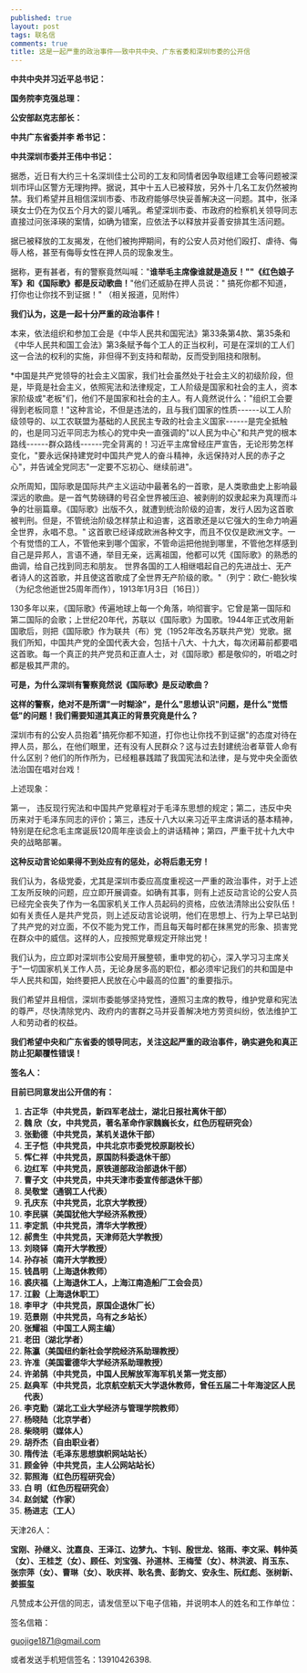 ```yaml
---
published: true
layout: post
tags: 联名信
comments: true
title: 这是一起严重的政治事件——致中共中央、广东省委和深圳市委的公开信
---
```


**中共中央并习近平总书记：**

**国务院李克强总理：**

**公安部赵克志部长：**

**中共广东省委并李 希书记：**

**中共深圳市委并王伟中书记：**
<br>

据悉，近日有大约三十名深圳佳士公司的工友和同情者因争取组建工会等问题被深圳市坪山区警方无理拘押。据说，其中十五人已被释放，另外十几名工友仍然被拘禁。我们希望并且相信深圳市委、市政府能够尽快妥善解决这一问题。其中，张泽瑛女士仍在为仅五个月大的婴儿哺乳。希望深圳市委、市政府的检察机关领导同志直接过问张泽瑛的案情，如确为错案，应依法予以释放并妥善安排其生活问题。

据已被释放的工友揭发，在他们被拘押期间，有的公安人员对他们殴打、虐待、侮辱人格，甚至有侮辱女性在押人员的现象发生。

据称，更有甚者，有的警察竟然叫喊："**谁举毛主席像谁就是造反！""《红色娘子军》和《国际歌》都是反动歌曲！**"他们还威胁在押人员说：" 搞死你都不知道，打你也让你找不到证据！" （相关报道，见附件）

**我们认为，这是一起十分严重的政治事件！**

本来，依法组织和参加工会是《中华人民共和国宪法》第33条第4款、第35条和《中华人民共和国工会法》第3条赋予每个工人的正当权利，可是在深圳的工人们这一合法的权利的实施，非但得不到支持和帮助，反而受到阻挠和限制。

*中国是共产党领导的社会主义国家，我们社会虽然处于社会主义的初级阶段，但是，毕竟是社会主义，依照宪法和法律规定，工人阶级是国家和社会的主人，资本家阶级或"老板"们，他们不是国家和社会的主人。有人竟然说什么："组织工会要得到老板同意！"这种言论，不但是违法的，且与我们国家的性质------以工人阶级领导的、以工农联盟为基础的人民民主专政的社会主义国家------是完全抵触的，也是同习近平同志为核心的党中央一直强调的"以人民为中心"和共产党的根本路线------群众路线------完全背离的！习近平主席曾经庄严宣告，无论形势怎样变化，"要永远保持建党时中国共产党人的奋斗精神，永远保持对人民的赤子之心"，并告诫全党同志"一定要不忘初心、继续前进"。

众所周知，国际歌是国际共产主义运动中最著名的一首歌，是人类歌曲史上影响最深远的歌曲。是一首气势磅礴的号召全世界被压迫、被剥削的奴隶起来为真理而斗争的壮丽篇章。《国际歌》出版不久，就遭到统治阶级的迫害，发行人因为这首歌被判刑。但是，不管统治阶级怎样禁止和迫害，这首歌还是以它强大的生命力响遍全世界，永唱不息。" 这首歌已经译成欧洲各种文字，而且不仅仅是欧洲文字。一个有觉悟的工人，不管他来到哪个国家，不管命运把他抛到哪里，不管他怎样感到自己是异邦人，言语不通，举目无亲，远离祖国，他都可以凭《国际歌》的熟悉的曲调，给自己找到同志和朋友。 世界各国的工人相继唱起自己的先进战士、无产者诗人的这首歌，并且使这首歌成了全世界无产阶级的歌。"（列宁：欧仁-鲍狄埃（为纪念他逝世25周年而作），1913年1月3日〔16日〕）

130多年以来，《国际歌》传遍地球上每一个角落，响彻寰宇。它曾是第一国际和第二国际的会歌；上世纪20年代，苏联以《国际歌》为国歌。1944年正式改用新国歌后，则把《国际歌》作为联共（布）党（1952年改名苏联共产党）党歌。据我们所知，中国共产党的全国代表大会，包括十八大、十九大，每次闭幕前都要唱这首歌。每一个真正的共产党员和正直人士，对《国际歌》都是敬仰的，听唱之时都是极其严肃的。

**可是，为什么深圳有警察竟然说《国际歌》是反动歌曲？**

**这样的警察，绝对不是所谓"一时糊涂"，是什么"思想认识"问题，是什么"觉悟低"的问题！我们需要知道其真正的背景究竟是什么？**

深圳市有的公安人员抱着"搞死你都不知道，打你也让你找不到证据"的态度对待在押人员，那么，在他们眼里，还有没有人民群众？这与过去封建统治者草菅人命有什么区别？他们的所作所为，已经粗暴践踏了我国宪法和法律，是与党中央全面依法治国在唱对台戏！

上述现象：

第一， 违反现行宪法和中国共产党章程对于毛泽东思想的规定；第二，违反中央历来对于毛泽东同志的评价；第三，违反十八大以来习近平主席讲话的基本精神，特别是在纪念毛主席诞辰120周年座谈会上的讲话精神；第四，严重干扰十九大中央的战略部署。

**这种反动言论如果得不到处应有的惩处，必将后患无穷！**

我们认为，各级党委，尤其是深圳市委应高度重视这一严重的政治事件，对于上述工友所反映的问题，应立即开展调查。如确有其事，则有上述反动言论的公安人员已经完全丧失了作为一名国家机关工作人员起码的资格，应依法清除出公安队伍！如有关责任人是共产党员，则上述反动言论说明，他们在思想上、行为上早已站到了共产党的对立面，不仅不能为党工作，而且每天每时都在抹黑党的形象、损害党在群众中的威信。这样的人，应按照党章规定开除出党！

我们认为，应立即对深圳市公安局开展整顿，重申党的初心，深入学习习主席关于"一切国家机关工作人员，无论身居多高的职位，都必须牢记我们的共和国是中华人民共和国，始终要把人民放在心中最高的位置"的重要指示。

我们希望并且相信，深圳市委能够坚持党性，遵照习主席的教导，维护党章和宪法的尊严，尽快清除党内、政府内的害群之马并妥善解决地方劳资纠纷，依法维护工人和劳动者的权益。

**我们希望中央和广东省委的领导同志，关注这起严重的政治事件，确实避免和真正防止犯颠覆性错误！**

**签名人：**

**目前已同意发出公开信的有：**

1.  **古正华（中共党员，新四军老战士，湖北日报社离休干部）**
2.  **魏 欣（女，中共党员，著名革命作家魏巍长女，红色历程研究会）**
3.  **张勤德（中共党员，某机关退休干部）**
4.  **王子恺（中共党员，中共北京市委党校原副校长）**
5.  **恽仁祥（中共党员，原国防科委退休干部）**
6.  **边红军（中共党员，原铁道部政治部退休干部）**
7.  **曹子文（中共党员，中共天津市委宣传部退休干部）**
8.  **吴敬堂（通钢工人代表）**
9.  **孔庆东（中共党员，北京大学教授）**
10. **李民骐（美国犹他大学经济系教授）**
11. **李定凯（中共党员，清华大学教授）**
12. **郝贵生（中共党员，天津师范大学教授）**
13. **刘晓铎（南开大学教授）**
14. **孙存祯（南开大学教授）**
15. **钱昌明（上海退休教师）**
16. **裘庆福（上海退休工人，上海江南造船厂工会会员）**
17. **江毅（上海退休职工）**
18. **李甲才（中共党员，原国企退休厂长）**
19. **范景刚（中共党员，乌有之乡站长）**
20. **张耀祖（中国工人网主编）**
21. **老田（湖北学者）**
22. **陈瀛（美国纽约新社会学院经济系助理教授）**
23. **许准（美国霍德华大学经济系助理教授）**
24. **许弟鹄（中共党员，中国人民解放军海军机关第一党支部）**
25. **赵典军（中共党员，北京航空航天大学退休教师，曾任五届二十年海淀区人民代表）**
26. **李克勤（湖北工业大学经济与管理学院教师）**
27. **杨晓陆（北京学者）**
28. **柴晓明（媒体人）**
29. **胡乔杰（自由职业者）**
30. **隋传法（毛泽东思想旗帜网站站长）**
31. **顾金钟（中共党员，主人公网站站长）**
32. **郭照海（红色历程研究会）**
33. **白 明（红色历程研究会）**
34. **赵剑斌（作家）**
35. **杨进志（工人）**

天津26人：

**宝刚、孙继义、沈嘉良、王泽江、边梦九、卞钊、殷世龙、铭雨、李文采、韩仲英（女）、王桂芝（女）、顾任、刘宝强、孙道林、王梅莹（女）、林洪波、肖玉东、张宗萍（女）、曹琳（女）、耿庆祥、耿名贵、彭韵文、安永生、阮红彪、张树新、姜振玺**

凡赞成本公开信的同志，请发信至以下电子信箱，并说明本人的姓名和工作单位：

签名信箱：

[guojige1](mailto:guojige1871@gmail.com)[871@gmail.com](mailto:guojige1871@gmail.com)

或者发送手机短信签名：13910426398.
